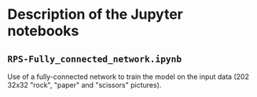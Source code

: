 # Description of the Jupyter notebooks

## `RPS-Fully_connected_network.ipynb`

Use of a fully-connected network to train the model on the input data (202 32x32 "rock", "paper" and "scissors" pictures).
